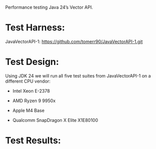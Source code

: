 Performance testing Java 24’s Vector API.

# Test Harness:

JavaVectorAPI-1: <https://github.com/tomerr90/JavaVectorAPI-1.git>

# Test Design:

Using JDK 24 we will run all five test suites from JavaVectorAPI-1 on a
different CPU vendor:

- Intel Xeon E-2378

- AMD Ryzen 9 9950x

- Apple M4 Base

- Qualcomm SnapDragon X Elite X1E80100

# Test Results:
